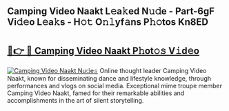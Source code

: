 ## Camping Video Naakt L𝚎a𝚔ed N𝚞𝚍e - Part-6gF Vi𝚍𝚎o L𝚎a𝚔s - H𝚘𝚝 O𝚗𝚕yf𝚊ns P𝚑𝚘tos Kn8ED

# <h2><a href="http://kf0t2mh.oniu.top/?m=Camping+Video+Naakt">🔗👉 🔴 Camping Video Naakt P𝚑ot𝚘𝚜 V𝚒d𝚎o</a></h2>

[![Camping Video Naakt Nu𝚍e𝚜](https://i.imgur.com/0qMVB7G.gif)](http://kf0t2mh.oniu.top/?m=Camping+Video+Naakt)
Online thought leader Camping Video Naakt, known for disseminating dance and lifestyle knowledge, through performances and vlogs on social media. Exceptional mime troupe member Camping Video Naakt, famed for their remarkable abilities and accomplishments in the art of silent storytelling.  
